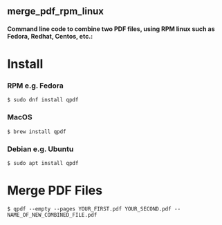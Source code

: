 ## merge_pdf_rpm_linux


#### Command line code to combine two PDF files, using RPM linux such as Fedora, Redhat, Centos, etc.:

# Install

### RPM e.g. Fedora
```
$ sudo dnf install qpdf
```

### MacOS
```
$ brew install qpdf
```

### Debian e.g. Ubuntu
```
$ sudo apt install qpdf
```

# Merge PDF Files
```
$ qpdf --empty --pages YOUR_FIRST.pdf YOUR_SECOND.pdf -- NAME_OF_NEW_COMBINED_FILE.pdf
```
